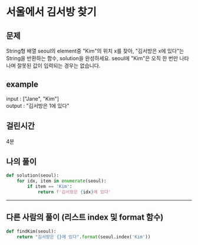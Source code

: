 # 서울에서 김서방 찾기
## 문제
String형 배열 seoul의 element중 "Kim"의 위치 x를 찾아, "김서방은 x에 있다"는 String을 반환하는 함수, solution을 완성하세요. seoul에 "Kim"은 오직 한 번만 나타나며 잘못된 값이 입력되는 경우는 없습니다.
## example
input : ["Jane", "Kim"]  
output : "김서방은 1에 있다"
## 걸린시간
4분
## 나의 풀이
```python
def solution(seoul):
    for idx, item in enumerate(seoul):
        if item == 'Kim':
            return f'김서방은 {idx}에 있다'
```
---
## 다른 사람의 풀이 (리스트 index 및 format 함수)
```python
def findKim(seoul):
    return "김서방은 {}에 있다".format(seoul.index('Kim'))
```
